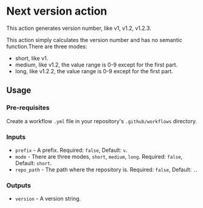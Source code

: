 # Next version action

This action generates version number, like v1, v1.2, v1.2.3.

This action simply calculates the version number and has no semantic function.There are three modes:

* short, like v1.
* medium, like v1.2, the value range is 0-9 except for the first part.
* long, like v1.2.2, the value range is 0-9 except for the first part.

## Usage

### Pre-requisites

Create a workflow `.yml` file in your repository's `.github/workflows` directory.

### Inputs

* `prefix` - A prefix. Required: `false`, Default: `v`.
* `mode` - There are three modes, `short`, `medium`, `long`. Required: `false`, Default: `short`.
* `repo_path` - The path where the repository is. Required: `false`, Default: `.`.

### Outputs

* `version` - A version string.
